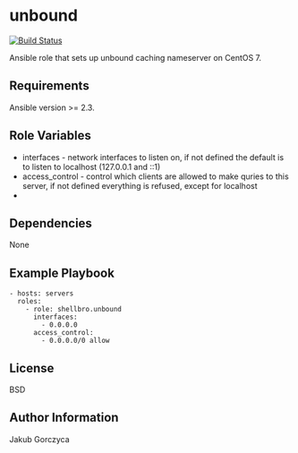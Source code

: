 unbound
=======

[![Build Status](https://travis-ci.org/shellbro/ansible-role-unbound.svg?branch=master)](https://travis-ci.org/shellbro/ansible-role-unbound)

Ansible role that sets up unbound caching nameserver on CentOS 7.

Requirements
------------

Ansible version >= 2.3.

Role Variables
--------------

- interfaces - network interfaces to listen on, if not defined the default is to listen to localhost (127.0.0.1 and ::1)
- access_control - control which clients are allowed to make quries to this server, if not defined everything is refused, except for localhost
- 

Dependencies
------------

None

Example Playbook
----------------

    - hosts: servers
      roles:
        - role: shellbro.unbound
          interfaces:
            - 0.0.0.0
          access_control:
            - 0.0.0.0/0 allow

License
-------

BSD

Author Information
------------------

Jakub Gorczyca
